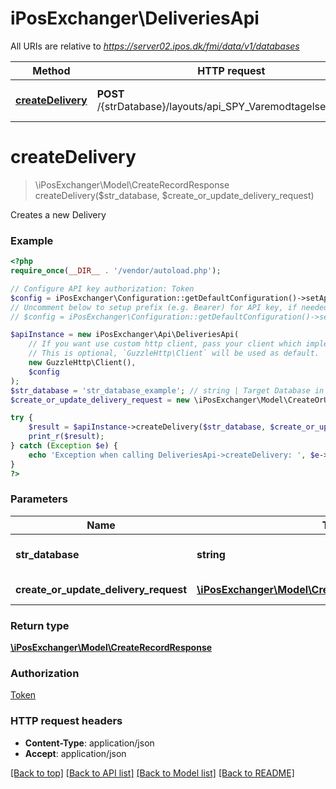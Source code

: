 # iPosExchanger\DeliveriesApi

All URIs are relative to *https://server02.ipos.dk/fmi/data/v1/databases*

Method | HTTP request | Description
------------- | ------------- | -------------
[**createDelivery**](DeliveriesApi.md#createDelivery) | **POST** /{strDatabase}/layouts/api_SPY_Varemodtagelse/records | Creates a new Delivery


# **createDelivery**
> \iPosExchanger\Model\CreateRecordResponse createDelivery($str_database, $create_or_update_delivery_request)

Creates a new Delivery

### Example
```php
<?php
require_once(__DIR__ . '/vendor/autoload.php');

// Configure API key authorization: Token
$config = iPosExchanger\Configuration::getDefaultConfiguration()->setApiKey('Authorization', 'YOUR_API_KEY');
// Uncomment below to setup prefix (e.g. Bearer) for API key, if needed
// $config = iPosExchanger\Configuration::getDefaultConfiguration()->setApiKeyPrefix('Authorization', 'Bearer');

$apiInstance = new iPosExchanger\Api\DeliveriesApi(
    // If you want use custom http client, pass your client which implements `GuzzleHttp\ClientInterface`.
    // This is optional, `GuzzleHttp\Client` will be used as default.
    new GuzzleHttp\Client(),
    $config
);
$str_database = 'str_database_example'; // string | Target Database in FileMaker
$create_or_update_delivery_request = new \iPosExchanger\Model\CreateOrUpdateDeliveryRequest(); // \iPosExchanger\Model\CreateOrUpdateDeliveryRequest | Record to be created

try {
    $result = $apiInstance->createDelivery($str_database, $create_or_update_delivery_request);
    print_r($result);
} catch (Exception $e) {
    echo 'Exception when calling DeliveriesApi->createDelivery: ', $e->getMessage(), PHP_EOL;
}
?>
```

### Parameters

Name | Type | Description  | Notes
------------- | ------------- | ------------- | -------------
 **str_database** | **string**| Target Database in FileMaker |
 **create_or_update_delivery_request** | [**\iPosExchanger\Model\CreateOrUpdateDeliveryRequest**](../Model/CreateOrUpdateDeliveryRequest.md)| Record to be created | [optional]

### Return type

[**\iPosExchanger\Model\CreateRecordResponse**](../Model/CreateRecordResponse.md)

### Authorization

[Token](../../README.md#Token)

### HTTP request headers

 - **Content-Type**: application/json
 - **Accept**: application/json

[[Back to top]](#) [[Back to API list]](../../README.md#documentation-for-api-endpoints) [[Back to Model list]](../../README.md#documentation-for-models) [[Back to README]](../../README.md)

